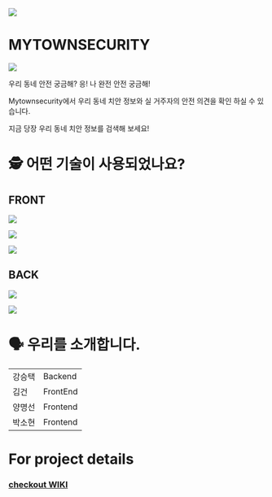 ![](https://img.shields.io/badge/PROJECT-MYTOWNSECURITY-blue?style=for-the-badge) 
# MYTOWNSECURITY
![](https://ifh.cc/g/THVYar.png)

우리 동네 안전 궁금해?
응! 나 완전 안전 궁금해!

Mytownsecurity에서 우리 동네 치안 정보와 실 거주자의
안전 의견을 확인 하실 수 있습니다.

지금 당장 우리 동네 치안 정보를 검색해 보세요!

# 🕵 어떤 기술이 사용되었나요? 
## FRONT
![](https://img.shields.io/badge/FRONT-JAVASCRIPT-yellow?style=for-the-badge&logo=javascript) 

![](https://img.shields.io/badge/FRONT-REACT-blue?style=for-the-badge&logo=react) 

![](https://img.shields.io/badge/FRONT-apollo-purple?style=for-the-badge&logo=GraphQL) 

## BACK
![](https://img.shields.io/badge/BACK-NODE-green?style=for-the-badge&logo=node.js) 

![](https://img.shields.io/badge/BACK-GraphQL-black?style=for-the-badge&logo=GraphQL) 


# 🗣️ 우리를 소개합니다.
<table>
  <tr>
    <td style="cursor:pointer;" onClick = "location.href='http://ihouse.so.vc'">강승택</td>
    <td>Backend</td>
  </tr>
  <tr>
    <td>김건</td>
    <td>FrontEnd</td>
  </tr>
  <tr>
    <td>양명선</td>
    <td>Frontend</td>
  </tr>
  <tr>
    <td>박소현</td>
    <td>Frontend</td>
  </tr>
</table>

# For project details
### [checkout WIKI](https://github.com/codestates/mytownsecurity_client/wiki)
